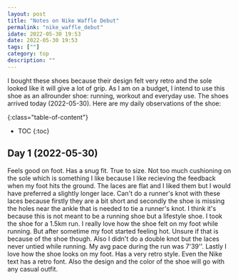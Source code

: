 ```yaml
---
layout: post
title: "Notes on Nike Waffle Debut"
permalink: "nike_waffle_debut"
idate: 2022-05-30 19:53
date: 2022-05-30 19:53
tags: [""]
category: top
description: ""
---
```



I bought these shoes because their design felt very retro and the sole looked
like it will give a lot of grip. As I am on a budget, I intend to use this shoe as an allrounder
shoe: running, workout and everyday use. The shoes arrived today (2022-05-30).
Here are my daily observations of the shoe:

{:class="table-of-content"}
* TOC 
{:toc}

## Day 1 (2022-05-30)

Feels good on foot. Has a snug fit. True to size. Not too much cushioning on the
sole which is something I like because I like recieving the feedback when my foot
hits the ground. The laces are flat and I liked them but I would have preferred
a slightly longer lace. Can't do a runner's knot with these laces because
firstly they are a bit short and secondly the shoe is missing the holes near the
ankle that is needed to tie a runner's knot. I think it's because this is not
meant to be a running shoe but a lifestyle shoe. I took the shoe for a 1.5km
run. I really love how the shoe felt on my foot while running. But after
sometime my foot started feeling hot. Unsure if that is because of the shoe
though. Also I didn't do a double knot but the laces never untied while running.
My avg pace during the run was 7'39''. Lastly I love how the shoe looks on my
foot. Has a very retro style. Even the Nike text has a retro font. Also the design and
the color of the shoe will go with any casual outfit. 

